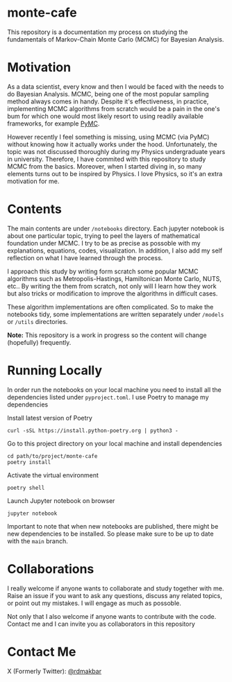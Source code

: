 # monte-cafe

This repository is a documentation my process on studying the fundamentals of Markov-Chain Monte Carlo (MCMC) for Bayesian Analysis. 

# Motivation

As a data scientist, every know and then I would be faced with the needs to do Bayesian Analysis. MCMC, being one of the most popular sampling method always comes in handy. Despite it's effectiveness, in practice, implementing MCMC algorithms from scratch would be a pain in the one's bum for which one would most likely resort to using readily available frameworks, for example [PyMC](https://www.pymc.io/welcome.html). 

However recently I feel something is missing, using MCMC (via PyMC) without knowing how it actually works under the hood. Unfortunately, the topic was not discussed thoroughly during my Physics undergraduate years in university. Therefore, I have commited with this repository to study MCMC from the basics. Moreover, when I started diving in, so many elements turns out to be inspired by Physics. I love Physics, so it's an extra motivation for me.

# Contents

The main contents are under `/notebooks` directory. Each jupyter notebook is about one particular topic, trying to peel the layers of mathematical foundation under MCMC. I try to be as precise as possoble with my explanations, equations, codes, visualization. In addition, I also add my self reflection on what I have learned through the process. 

I approach this study by writing form scratch some popular MCMC algorithms such as Metropolis-Hastings, Hamiltonican Monte Carlo, NUTS, etc.. By writing the them from scratch, not only will I learn how they work but also tricks or modification to improve the algorithms in difficult cases.

These algorithm implementations are often complicated. So to make the notebooks tidy, some implementations are written separately under `/models` or `/utils` directories.

**Note:** This repository is a work in progress so the content will change (hopefully) frequently.


# Running Locally

In order run the notebooks on your local machine you need to install all the dependencies listed under `pyproject.toml`. I use Poetry to manage my dependencies

Install latest version of Poetry
```
curl -sSL https://install.python-poetry.org | python3 -
```

Go to this project directory on your local machine and install dependencies
```
cd path/to/project/monte-cafe
poetry install
```

Activate the virtual environment
```
poetry shell
```

Launch Jupyter notebook on browser
```
jupyter notebook
```

Important to note that when new notebooks are published, there might be new dependencies to be installed. So please make sure to be up to date with the `main` branch.


# Collaborations

I really welcome if anyone wants to collaborate and study together with me. Raise an issue if you want to ask any questions, discuss any related topics, or point out my mistakes. I will engage as much as possoble. 

Not only that I also welcome if anyone wants to contribute with the code. Contact me and I can invite you as collaborators in this repository


# Contact Me

X (Formerly Twitter): [@rdmakbar](https://x.com/rdmakbar)
